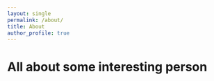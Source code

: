 ```yaml
---
layout: single
permalink: /about/
title: About
author_profile: true
---
```



# All about some interesting person
